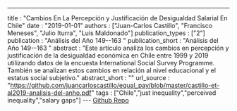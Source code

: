 ---
title : "Cambios En La Percepción y Justificación de Desigualdad Salarial En Chile"
date : "2019-01-01"
authors : ["Juan-Carlos Castillo", "Francisco Meneses", "Julio Iturra", "Luis Maldonado"]
publication_types : ["2"]
publication : "Análisis del Año 149--163 "
publication_short : "Análisis del Año 149--163 "
abstract : "Este artículo analiza los cambios en percepción  y justificación de la desigualdad económica en Chile entre 1999 y 2019 utilizando datos de la encuesta International Social Survey Programme.  También se analizan estos cambios en relación al nivel educacional y el estatus social subjetivo."
abstract_short : ""
url_source : "https://github.com/juancarloscastillo/equal_pay/blob/master/castillo-et-al2019-analisis-del-anho.pdf"
tags : ["Chile","just inequality","perceived inequality","salary gaps"]
--- [Github Repo](https://github.com/justicia-distributiva/chile-ISSP-gaps-1999-2019)
